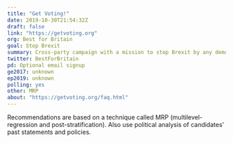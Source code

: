 ```yaml
---
title: "Get Voting!"
date: 2019-10-30T21:54:32Z
draft: false
link: "https://getvoting.org"
org: Best for Britain
goal: Stop Brexit
summary: Cross-party campaign with a mission to stop Brexit by any democratic means
twitter: BestForBritain
pd: Optional email signup
ge2017: unknown
ep2019: unknown
polling: yes
other: MRP
about: "https://getvoting.org/faq.html"
---
```


Recommendations are based on a technique called MRP (multilevel-regression and post-stratification). Also use political analysis of candidates' past statements and policies.
